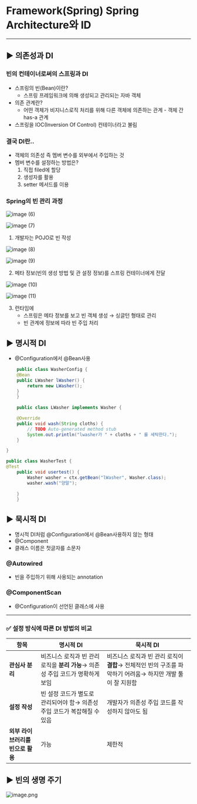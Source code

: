 # Framework(Spring) Spring Architecture와 ID
---

## ▶️ 의존성과 DI

### 빈의 컨테이너로써의 스프링과 DI

- 스프링의 빈(Bean)이란?
    - 스프링 프레임워크에 의해 생성되고 관리되는 자바 객체
- 의존 관계란?
    - 어떤 객체가 비지니스로직 처리를 위해 다른 객체에 의존하는 관계 - 객체 간 has-a 관계
- 스프링을 IOC(Inversion Of Control) 컨테이너라고 불림

### 결국 DI란..

- 객체의 의존성 즉 멤버 변수를 외부에서 주입하는 것
- 멤버 변수를 설정하는 방법은?
    1. 직접 filed에 할당
    2. 생성자를 활용
    3. setter 메서드를 이용

### Spring의 빈 관리 과정
![image (6)](https://github.com/user-attachments/assets/b1ea0be9-a580-4319-8ad6-a540b7cd8107)

![image (7)](https://github.com/user-attachments/assets/a5c360c1-390b-4146-9df8-3da097fd4363)

1. 개발자는 POJO로 빈 작성

![image (8)](https://github.com/user-attachments/assets/d3bff63a-e4af-4004-8022-faacb4c8006b)

![image (9)](https://github.com/user-attachments/assets/c1b00857-19c0-4522-b0bf-0ecd782ae740)

2. 메타 정보(빈의 생성 방법 및 관 설정 정보)를 스프링 컨테이너에게 전달

![image (10)](https://github.com/user-attachments/assets/ecffdb6f-92b9-44d9-9375-4533a751d4f3)

![image (11)](https://github.com/user-attachments/assets/40607e80-5a6a-4d0e-b85b-ba7fb268aebf)

3. 런타임에 
    - 스프링은 메타 정보를 보고 빈 객체 생성 → 싱글턴 형태로 관리
    - 빈 관계에 정보에 따라 빈 주입 처리

## ▶️ 명시적 DI

- @Configuration에서 @Bean사용

```java
	public class WasherConfig {
	@Bean
	public LWasher lWasher() {
		return new LWasher();
	}
	}
	
	public class LWasher implements Washer {

	@Override
	public void wash(String cloths) {
		// TODO Auto-generated method stub
		System.out.println("lwasher가 " + cloths + " 를 세탁한다.");
	}

}

public class WasherTest {
@Test
	public void usertest() {
		Washer washer = ctx.getBean("lWasher", Washer.class);
		washer.wash("양말");
		
	}
	}
```

## ▶️ 묵시적 DI

- 명시적 DI처럼 @Configuration에서 @Bean사용하지 않는 형태
- @Component
- 클래스 이름은 첫글자를 소문자

### @Autowired

- 빈을 주입하기 위해 사용되는 annotation

### @ComponentScan

- @Configuration이 선언된 클래스에 사용

---

### ✅ 설정 방식에 따른 DI 방법의 비교

| 항목 | **명시적 DI** | **묵시적 DI** |
| --- | --- | --- |
| **관심사 분리** | 비즈니스 로직과 빈 관리 로직을 **분리 가능**→ 의존성 주입 코드가 명확하게 보임 | 비즈니스 로직과 빈 관리 로직이 **결합**→ 전체적인 빈의 구조를 파악하기 어려움→ 하지만 개발 툴이 잘 지원함 |
| **설정 작성** | 빈 설정 코드가 별도로 관리되어야 함→ 의존성 주입 코드가 복잡해질 수 있음 | 개발자가 의존성 주입 코드를 작성하지 않아도 됨 |
| **외부 라이브러리를 빈으로 활용** | 가능 | 제한적 |

## ▶️ 빈의 생명 주기

![image.png](attachment:cfe975c6-91b4-4c5b-9843-3b47e4a06cb7:image.png)
